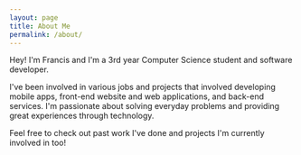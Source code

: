 ```yaml
---
layout: page
title: About Me
permalink: /about/
---
```


Hey! I'm Francis and I'm a 3rd year Computer Science student and software developer.

I've been involved in various jobs and projects that involved developing mobile apps, front-end website and web applications, and back-end services. I'm passionate about solving everyday problems and providing great experiences through technology.

Feel free to check out past work I've done and projects I'm currently involved in too!